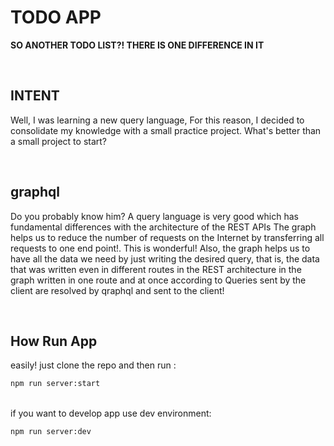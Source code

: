 # TODO APP

**SO ANOTHER TODO LIST?!
THERE IS ONE DIFFERENCE IN IT**

</br>

## INTENT

Well, I was learning a new query language,
For this reason, I decided to consolidate my knowledge with a small practice project. What's better than a small project to start?

</br>

## graphql

Do you probably know him? A query language is very good
which has fundamental differences with the architecture of the REST APIs
The graph helps us to reduce the number of requests on the Internet by transferring all requests to one end point!. This is wonderful!
Also, the graph helps us to have all the data we need by just writing the desired query, that is, the data that was written even in different routes in the REST architecture in the graph written in one route and at once according to Queries sent by the client are resolved by qraphql and sent to the client!

</br>

## How Run App

easily!
just clone the repo and then run :

```bash
npm run server:start
```
</br>
if you want to develop app use dev environment:

```bash
npm run server:dev
```
